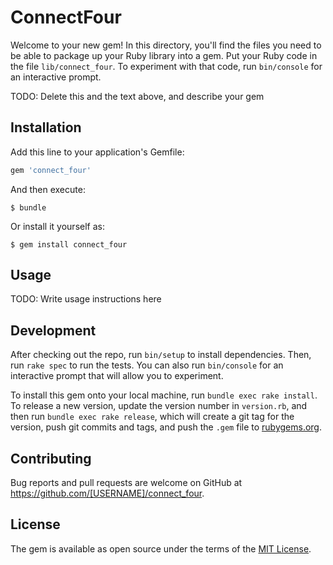 # ConnectFour

Welcome to your new gem! In this directory, you'll find the files you need to be able to package up your Ruby library into a gem. Put your Ruby code in the file `lib/connect_four`. To experiment with that code, run `bin/console` for an interactive prompt.

TODO: Delete this and the text above, and describe your gem

## Installation

Add this line to your application's Gemfile:

```ruby
gem 'connect_four'
```

And then execute:

    $ bundle

Or install it yourself as:

    $ gem install connect_four

## Usage

TODO: Write usage instructions here

## Development

After checking out the repo, run `bin/setup` to install dependencies. Then, run `rake spec` to run the tests. You can also run `bin/console` for an interactive prompt that will allow you to experiment.

To install this gem onto your local machine, run `bundle exec rake install`. To release a new version, update the version number in `version.rb`, and then run `bundle exec rake release`, which will create a git tag for the version, push git commits and tags, and push the `.gem` file to [rubygems.org](https://rubygems.org).

## Contributing

Bug reports and pull requests are welcome on GitHub at https://github.com/[USERNAME]/connect_four.


## License

The gem is available as open source under the terms of the [MIT License](http://opensource.org/licenses/MIT).


